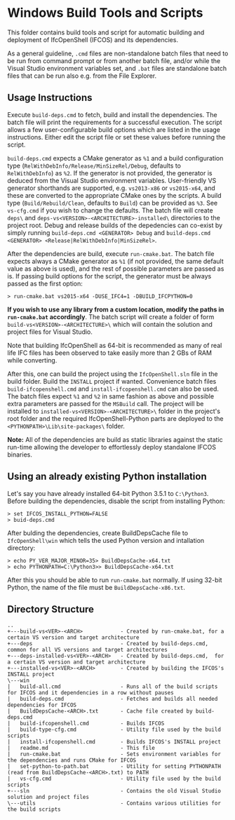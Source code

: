 Windows Build Tools and Scripts
===============================
This folder contains build tools and script for automatic building and deployment of IfcOpenShell (IFCOS)
and its dependencies.

As a general guideline, `.cmd` files are non-standalone batch files that need to be run from command
prompt or from another batch file, and/or while the Visual Studio environment variables set, and `.bat` files are
standalone batch files that can be run also e.g. from the File Explorer.

Usage Instructions
------------------
Execute `build-deps.cmd` to fetch, build and install the dependencies. The batch file will print
the requirements for a successful execution. The script allows a few user-configurable build options
which are listed in the usage instructions. Either edit the script file or set these values before
running the script.

`build-deps.cmd` expects a CMake generator as `%1` and a build configuration type (`RelWithDebInfo/Release/MinSizeRel/Debug`,
defaults to `RelWithDebInfo`) as `%2`. If the generator is not provided, the generator is deduced from the Visual Studio
environment variables. User-friendly VS generator shorthands are supported, e.g. `vs2013-x86` or `vs2015-x64`, and these are
converted to the appropriate CMake ones by the scripts. A build type (`Build/Rebuild/Clean`, defaults to `Build`) can be
provided as `%3`. See `vs-cfg.cmd` if you wish to change the defaults. The batch file will create `deps\` and
`deps-vs<VERSION>-<ARCHITECTURE>-installed\` directories to the project root. Debug and release builds of the depedencies
can co-exist by simply running `build-deps.cmd <GENERATOR> Debug` and `build-deps.cmd <GENERATOR> <Release|RelWithDebInfo|MinSizeRel>`.

After the dependencies are build, execute `run-cmake.bat`. The batch file expects always a CMake generator as `%1`
(if not provided, the same default value as above is used), and the rest of possible parameters are passed as is.
If passing build options for the script, the generator must be always passed as the first option:
```
> run-cmake.bat vs2015-x64 -DUSE_IFC4=1 -DBUILD_IFCPYTHON=0
```

**If you wish to use any library from a custom location, modify the paths in `run-cmake.bat` accordingly**. The batch
script will create a folder of form `build-vs<VERSION>-<ARCHITECTURE>\` which will contain the solution and project
files for Visual Studio.

Note that building IfcOpenShell as 64-bit is recommended as many of real life IFC files has been observed to take
easily more than 2 GBs of RAM while converting.

After this, one can build the project using the `IfcOpenShell.sln` file in the build folder. Build the `INSTALL` project
if wanted. Convenience batch files `build-ifcopenshell.cmd` and `install-ifcopenshell.cmd` can also be used. The batch files
expect `%1` and `%2` in same fashion as above and possible extra parameters are passed for the `MSBuild` call. The project will
be installed to `installed-vs<VERSION>-<ARCHITECTURE>\` folder in the project's root folder and the required IfcOpenShell-Python
parts are deployed to the `<PYTHONPATH>\Lib\site-packages\` folder.

**Note:** All of the dependencies are build as static libraries against the static run-time allowing the developer
to effortlessly deploy standalone IFCOS binaries.

Using an already existing Python installation
---------------------------------------------

Let's say you have already installed 64-bit Python 3.5.1 to `C:\Python3`.
Before building the dependencies, disable the script from installing Python:
```
> set IFCOS_INSTALL_PYTHON=FALSE
> buid-deps.cmd
```

After bulding the dependencies, create BuildDepsCache file to `IfcOpenShell\win` which tells the used Python version and intallation directory:
```
> echo PY_VER_MAJOR_MINOR=35> BuildDepsCache-x64.txt
> echo PYTHONPATH=C:\Python3>> BuildDepsCache-x64.txt
```

After this you should be able to run `run-cmake.bat` normally. If using 32-bit Python, the name of the file must be `BuildDepsCache-x86.txt`.

Directory Structure
------------------
```
..
+---build-vs<VER>-<ARCH>            - Created by run-cmake.bat, for a certain VS version and target architecture
+---deps                            - Created by build-deps.cmd, common for all VS versions and target architectures
+---deps-installed-vs<VER>-<ARCH>   - Created by build-deps.cmd,  for a certain VS version and target architecture
+---installed-vs<VER>-<ARCH>        - Created by building the IFCOS's INSTALL project
\---win
|   build-all.cmd                   - Runs all of the build scripts for IFCOS and it dependencies in a row without pauses
|   build-deps.cmd                  - Fetches and builds all needed dependencies for IFCOS
|   BuildDepsCache-<ARCH>.txt       - Cache file created by build-deps.cmd
|   build-ifcopenshell.cmd          - Builds IFCOS
|   build-type-cfg.cmd              - Utility file used by the build scripts
|   install-ifcopenshell.cmd        - Builds IFCOS's INSTALL project
|   readme.md                       - This file
|   run-cmake.bat                   - Sets environment variables for the dependencies and runs CMake for IFCOS
|   set-python-to-path.bat          - Utility for setting PYTHONPATH (read from BuildDepsCache-<ARCH>.txt) to PATH
|   vs-cfg.cmd                      - Utility file used by the build scripts
+---sln                             - Contains the old Visual Studio solution and project files
\---utils                           - Contains various utilities for the build scripts
```
